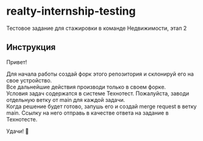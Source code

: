 # realty-internship-testing
Тестовое задание для стажировки в команде Недвижимости, этап 2

## Инструкция
Привет!

Для начала работы создай форк этого репозитория и склонируй его на свое устройство.<br />
Все дальнейшие действия производи только в своем форке.<br />
Условия задач содержатся в системе Технотест. Пожалуйста, заводи отдельную ветку от main для каждой задачи.<br />
Когда решение будет готово, запушь его и создай merge request в ветку main. Ссылку на него отправь в качестве ответа на задание в Технотесте.<br />

Удачи! :dizzy:

